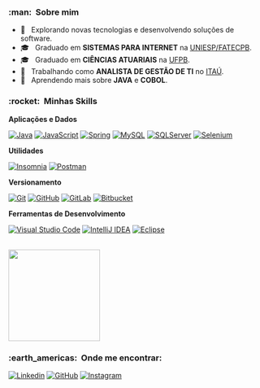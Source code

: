 
<h3> :man: &nbsp;Sobre mim </h3>

- 🤔 &nbsp; Explorando novas tecnologias e desenvolvendo soluções de software.
- 🎓 &nbsp; Graduado em **SISTEMAS PARA INTERNET** na <a href="https://www.iesp.edu.br/">UNIESP/FATECPB</a>.
- 🎓 &nbsp; Graduado em **CIÊNCIAS ATUARIAIS** na <a href="https://www.ufpb.br/">UFPB</a>.
- 💼 &nbsp; Trabalhando como **ANALISTA DE GESTÃO DE TI** no <a href="https://www.itau.com.br">ITAÚ</a>.
- 🌱 &nbsp; Aprendendo mais sobre **JAVA** e **COBOL**.

<h3> :rocket: &nbsp;Minhas Skills </h3>

**Aplicações e Dados**

  [![Java](https://img.shields.io/badge/java-%23ED8B00.svg?style=for-the-badge&logo=java&logoColor=white)](https://www.oracle.com/br/java/)
  [![JavaScript](https://img.shields.io/badge/JavaScript-323330?style=for-the-badge&logo=javascript&logoColor=F7DF1E)](https://developer.mozilla.org/pt-BR/docs/Web/JavaScript)
  [![Spring](https://img.shields.io/badge/Spring-6DB33F?style=for-the-badge&logo=spring&logoColor=white)](https://spring.io/)
  [![MySQL](https://img.shields.io/badge/MySQL-00000F?style=for-the-badge&logo=mysql&logoColor=white)](https://www.mysql.com/)
  [![SQLServer](https://img.shields.io/badge/Microsoft%20SQL%20Sever-CC2927?style=for-the-badge&logo=microsoft%20sql%20server&logoColor=white)](https://www.microsoft.com/pt-br/sql-server/)
  [![Selenium](https://img.shields.io/badge/selenium-%2343B02A?&style=for-the-badge&logo=selenium&logoColor=white)](https://www.selenium.dev/)

**Utilidades**

  [![Insomnia](https://img.shields.io/badge/Insomnia-5849be?style=for-the-badge&logo=Insomnia&logoColor=white)](https://insomnia.rest/download)
  [![Postman](https://img.shields.io/badge/Postman-FF6C37?style=for-the-badge&logo=Postman&logoColor=white)](https://www.postman.com/downloads/)

**Versionamento**

  [![Git](https://img.shields.io/badge/Git-F05032?style=for-the-badge&logo=git&logoColor=white)](https://git-scm.com/downloads)
  [![GitHub](https://img.shields.io/badge/GitHub-100000?style=for-the-badge&logo=github&logoColor=white)](https://github.com/)
  [![GitLab](https://img.shields.io/badge/GitLab-330F63?style=for-the-badge&logo=gitlab&logoColor=white)](https://gitlab.com/)
  [![Bitbucket](https://img.shields.io/badge/Bitbucket-330F63?style=for-the-badge&logo=bitbucket&logoColor=white)](https://bitbucket.org/)
  
**Ferramentas de Desenvolvimento**

  [![Visual Studio Code](https://img.shields.io/badge/Visual_Studio_Code-0078D4?style=for-the-badge&logo=visual%20studio%20code&logoColor=white)](https://code.visualstudio.com/)
  [![IntelliJ IDEA](https://img.shields.io/badge/IntelliJIDEA-000000.svg?style=for-the-badge&logo=intellij-idea&logoColor=white)](https://www.jetbrains.com/pt-br/idea/)
  [![Eclipse](https://img.shields.io/badge/Eclipse-2C2255?style=for-the-badge&logo=eclipse&logoColor=white)](https://www.eclipse.org/downloads/)
  

<br/>

<a href="https://github.com/rodsonnazario">
  <img height="180em" src="https://github-readme-stats.vercel.app/api?username=rodsonnazario&theme=dark&show_icons=true" />
</a>

<br/>

<h3> :earth_americas: &nbsp;Onde me encontrar: </h3> 

[![Linkedin](https://img.shields.io/badge/-rodsonnazario-blue?style=for-the-badge&logo=Linkedin&logoColor=white&link=https://www.linkedin.com/in/rodsonnazario/)](https://www.linkedin.com/in/rodsonnazario/)
[![GitHub](https://img.shields.io/badge/rodsonnazario-100000?style=for-the-badge&logo=github&logoColor=white&link=https://github.com/rodsonnazario)](https://github.com/rodsonnazario)
[![Instagram](https://img.shields.io/badge/rodsonnazario-E4405F?style=for-the-badge&logo=instagram&logoColor=white&link=https://www.instagram.com/rodsonnazario/)](https://www.instagram.com/rodsonnazario/)
